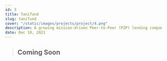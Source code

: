 ```yaml
---
id: 3
title: Tanifund
slug: tanifund
cover: "/static/images/projects/project/4.png"
description: A growing mission-driven Peer-to-Peer (P2P) lending company in Indonesia, focus on connecting agriculture stakeholders to working capital by utilizing crowdfunding platform.
date: Dec 10, 2021
---
```


> ## Coming Soon
